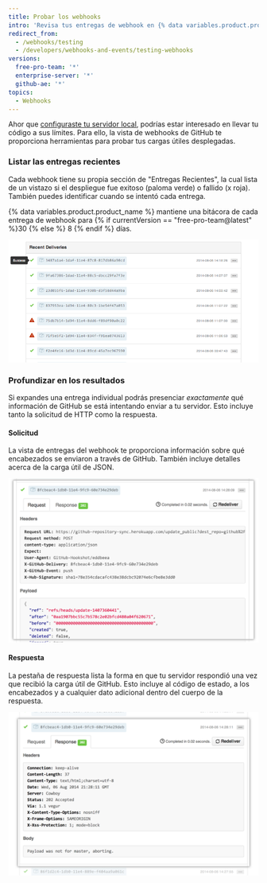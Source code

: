 ```yaml
---
title: Probar los webhooks
intro: 'Revisa tus entregas de webhook en {% data variables.product.prodname_dotcom %}, incluyendo la solicitud HTTP y la carga útil, así como la respuesta.'
redirect_from:
  - /webhooks/testing
  - /developers/webhooks-and-events/testing-webhooks
versions:
  free-pro-team: '*'
  enterprise-server: '*'
  github-ae: '*'
topics:
  - Webhooks
---
```

Ahor que [configuraste tu servidor local](/webhooks/configuring/), podrías estar interesado en llevar tu código a sus límites. Para ello, la vista de webhooks de GitHub te proporciona herramientas para probar tus cargas útiles desplegadas.

### Listar las entregas recientes

Cada webhook tiene su propia sección de "Entregas Recientes", la cual lista de un vistazo si el despliegue fue exitoso (paloma verde) o fallido (x roja). También puedes identificar cuando se intentó cada entrega.

{% data variables.product.product_name %} mantiene una bitácora de cada entrega de webhook para {% if currentVersion == "free-pro-team@latest" %}30 {% else %} 8 {% endif %} días.

![Vista de entregas recientes](/assets/images/webhooks_recent_deliveries.png)

### Profundizar en los resultados

Si expandes una entrega individual podrás presenciar *exactamente* qué información de GitHub se está intentando enviar a tu servidor. Esto incluye tanto la solicitud de HTTP como la respuesta.

#### Solicitud

La vista de entregas del webhook te proporciona información sobre qué encabezados se enviaron a través de GitHub. También incluye detalles acerca de la carga útil de JSON.

![Visualizar la solicitud de una carga útil](/assets/images/payload_request_tab.png)

#### Respuesta

La pestaña de respuesta lista la forma en que tu servidor respondió una vez que recibió la carga útil de GitHub. Esto incluye al código de estado, a los encabezados y a cualquier dato adicional dentro del cuerpo de la respuesta.

![Visualizar la respuesta de una carga útil](/assets/images/payload_response_tab.png)
